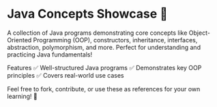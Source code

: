 # Java Concepts Showcase 🚀
A collection of Java programs demonstrating core concepts like Object-Oriented Programming (OOP), constructors, inheritance, interfaces, abstraction, polymorphism, and more. Perfect for understanding and practicing Java fundamentals!

Features
✅ Well-structured Java programs
✅ Demonstrates key OOP principles
✅ Covers real-world use cases

Feel free to fork, contribute, or use these as references for your own learning! 🎯
